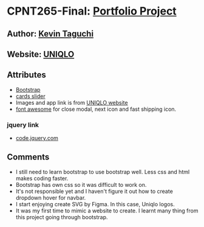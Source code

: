 # CPNT265-Final: [Portfolio Project](https://github.com/sait-wbdv/assessments/tree/master/cpnt265/waterfall/assignment-3)

## Author: [Kevin Taguchi](https://github.com/Kevin-234)
## Website: [UNIQLO](http://akariis.me/Uniqlo/)

## Attributes
- [Bootstrap](https://getbootstrap.com/docs/5.0/getting-started/introduction/)
- [cards slider](https://www.codingnepalweb.com/2020/06/owl-carousel-cards-slider-in-html-css-jquery.html)
- Images and app link is from [UNIQLO website](https://www.uniqlo.com/ca/en/)
- [font awesome](https://fontawesome.com/) for close modal, next icon and fast shipping icon.

### jquery link
- [code.jquery.com](https://code.jquery.com/)

## Comments
- I still need to learn bootstrap to use bootstrap well. Less css and html makes coding faster. 
- Bootstrap has own css so it was difficult to work on.
- It's not responsible yet and I haven't figure it out how to create dropdown hover for navbar.
- I start enjoying create SVG by Figma. In this case, Uniqlo logos.
- It was my first time to mimic a website to create. I learnt many thing from this project going through bootstrap.
